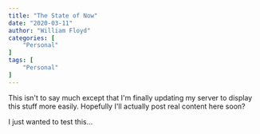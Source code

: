 ```yaml
---
title: "The State of Now"
date: "2020-03-11"
author: "William Floyd"
categories: [
    "Personal"
]
tags: [
    "Personal"
]
---
```


This isn't to say much except that I'm finally updating my server to display this stuff more easily.
Hopefully I'll actually post real content here soon?

I just wanted to test this...